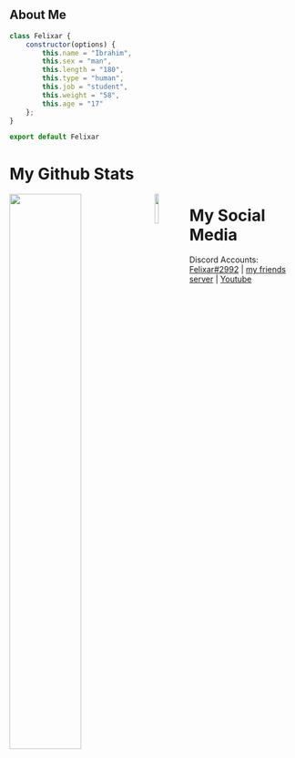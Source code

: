 <h2>About Me</h2>

```js
class Felixar {
    constructor(options) {
        this.name = "İbrahim",
        this.sex = "man",
        this.length = "180",
        this.type = "human",
        this.job = "student",
        this.weight = "58",
        this.age = "17"
    };
}

export default Felixar
```
# My Github Stats
                                                  
<img width="50%" align="left" src="https://github-readme-stats.vercel.app/api?username=FelixarJS&show_icons=true&hide_title=true&theme=merko">
<img width="11.5%" align="left" src="https://komarev.com/ghpvc/?username=FelixarJS&color=dc143c">

# My Social Media 

Discord Accounts: [Felixar#2992](https://discord.com/users/1058665912032571454) | [my friends server](https://discord.gg/https://discord.gg/fynx-799726841236684801) | [Youtube](https://www.youtube.com/channel/FelixarJS)
